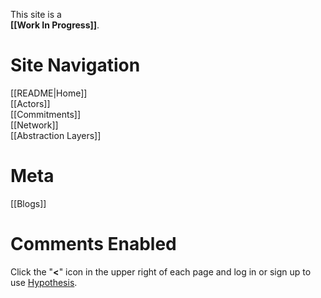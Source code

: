 This site is a  
**[[Work In Progress]]**.

# Site Navigation

[[README|Home]]  
[[Actors]]  
[[Commitments]]  
[[Network]]  
[[Abstraction Layers]]

# Meta

[[Blogs]]  

# Comments Enabled

Click the "**<**" icon in the upper right of each page and log in or sign up to use [Hypothesis](https://hypothes.is/).